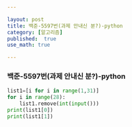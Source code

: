 ```yaml
---

layout: post
title: 백준-5597번(과제 안내신 분?)-python
category: [알고리즘]
published:  true
use_math: true

---
```

### 백준-5597번(과제 안내신 분?)-python

```python
list1=[i for i in range(1,31)]
for i in range(28):
    list1.remove(int(input()))
print(list1[0])
print(list1[1])
```
